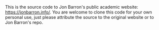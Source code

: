 This is the source code to Jon Barron's public academic website: https://jonbarron.info/. You are welcome to clone this code for your own personal use, just please attribute the source to the original website or to Jon Barron's repo.
